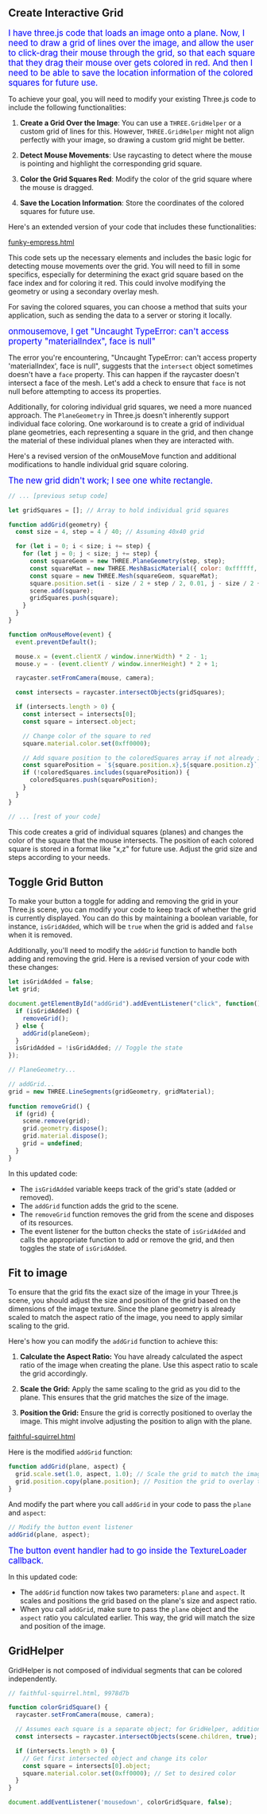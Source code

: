 ## Create Interactive Grid

<span style="color:blue;font-size:larger;">I have three.js code that loads an image onto a plane.  Now, I need to draw a grid of lines over the image, and allow the user to click-drag their mouse through the grid, so that each square that they drag their mouse over gets colored in red.  And then I need to be able to save the location information of the colored squares for future use.</span>

To achieve your goal, you will need to modify your existing Three.js code to include the following functionalities:

1. **Create a Grid Over the Image**: You can use a `THREE.GridHelper` or a custom grid of lines for this. However, `THREE.GridHelper` might not align perfectly with your image, so drawing a custom grid might be better.

2. **Detect Mouse Movements**: Use raycasting to detect where the mouse is pointing and highlight the corresponding grid square.

3. **Color the Grid Squares Red**: Modify the color of the grid square where the mouse is dragged.

4. **Save the Location Information**: Store the coordinates of the colored squares for future use.

Here's an extended version of your code that includes these functionalities:

[funky-empress.html](funky-empress.html)

This code sets up the necessary elements and includes the basic logic for detecting mouse movements over the grid. You will need to fill in some specifics, especially for determining the exact grid square based on the face index and for coloring it red. This could involve modifying the geometry or using a secondary overlay mesh.

For saving the colored squares, you can choose a method that suits your application, such as sending the data to a server or storing it locally.

<span style="color:blue;font-size:larger;">onmousemove, I get "Uncaught TypeError: can't access property "materialIndex", face is null"</span>

The error you're encountering, "Uncaught TypeError: can't access property 'materialIndex', face is null", suggests that the `intersect` object sometimes doesn't have a `face` property. This can happen if the raycaster doesn't intersect a face of the mesh. Let's add a check to ensure that `face` is not null before attempting to access its properties.

Additionally, for coloring individual grid squares, we need a more nuanced approach. The `PlaneGeometry` in Three.js doesn't inherently support individual face coloring. One workaround is to create a grid of individual plane geometries, each representing a square in the grid, and then change the material of these individual planes when they are interacted with.

Here's a revised version of the onMouseMove function and additional modifications to handle individual grid square coloring.

<span style="color:blue;font-size:larger;">The new grid didn't work; I see one white rectangle.</span>

```javascript
// ... [previous setup code]

let gridSquares = []; // Array to hold individual grid squares

function addGrid(geometry) {
  const size = 4, step = 4 / 40; // Assuming 40x40 grid

  for (let i = 0; i < size; i += step) {
    for (let j = 0; j < size; j += step) {
      const squareGeom = new THREE.PlaneGeometry(step, step);
      const squareMat = new THREE.MeshBasicMaterial({ color: 0xffffff, side: THREE.DoubleSide });
      const square = new THREE.Mesh(squareGeom, squareMat);
      square.position.set(i - size / 2 + step / 2, 0.01, j - size / 2 + step / 2); // Slightly above the main plane
      scene.add(square);
      gridSquares.push(square);
    }
  }
}

function onMouseMove(event) {
  event.preventDefault();

  mouse.x = (event.clientX / window.innerWidth) * 2 - 1;
  mouse.y = - (event.clientY / window.innerHeight) * 2 + 1;

  raycaster.setFromCamera(mouse, camera);

  const intersects = raycaster.intersectObjects(gridSquares);

  if (intersects.length > 0) {
    const intersect = intersects[0];
    const square = intersect.object;

    // Change color of the square to red
    square.material.color.set(0xff0000);

    // Add square position to the coloredSquares array if not already included
    const squarePosition = `${square.position.x},${square.position.z}`;
    if (!coloredSquares.includes(squarePosition)) {
      coloredSquares.push(squarePosition);
    }
  }
}

// ... [rest of your code]
```

This code creates a grid of individual squares (planes) and changes the color of the square that the mouse intersects. The position of each colored square is stored in a format like "x,z" for future use. Adjust the grid size and steps according to your needs.

## Toggle Grid Button

To make your button a toggle for adding and removing the grid in your Three.js scene, you can modify your code to keep track of whether the grid is currently displayed. You can do this by maintaining a boolean variable, for instance, `isGridAdded`, which will be `true` when the grid is added and `false` when it is removed.

Additionally, you'll need to modify the `addGrid` function to handle both adding and removing the grid. Here is a revised version of your code with these changes:

```javascript
let isGridAdded = false;let grid;document.getElementById("addGrid").addEventListener("click", function() {  if (isGridAdded) {    removeGrid();  } else {    addGrid(planeGeom);  }  isGridAdded = !isGridAdded; // Toggle the state});

// PlaneGeometry...

// addGrid...
grid = new THREE.LineSegments(gridGeometry, gridMaterial);
  
function removeGrid() {  if (grid) {    scene.remove(grid);    grid.geometry.dispose();    grid.material.dispose();    grid = undefined;  }}
```

In this updated code:

- The `isGridAdded` variable keeps track of the grid's state (added or removed).
- The `addGrid` function adds the grid to the scene.
- The `removeGrid` function removes the grid from the scene and disposes of its resources.
- The event listener for the button checks the state of `isGridAdded` and calls the appropriate function to add or remove the grid, and then toggles the state of `isGridAdded`.

## Fit to image

To ensure that the grid fits the exact size of the image in your Three.js scene, you should adjust the size and position of the grid based on the dimensions of the image texture. Since the plane geometry is already scaled to match the aspect ratio of the image, you need to apply similar scaling to the grid.

Here's how you can modify the `addGrid` function to achieve this:

1. **Calculate the Aspect Ratio:** You have already calculated the aspect ratio of the image when creating the plane. Use this aspect ratio to scale the grid accordingly.

2. **Scale the Grid:** Apply the same scaling to the grid as you did to the plane. This ensures that the grid matches the size of the image.

3. **Position the Grid:** Ensure the grid is correctly positioned to overlay the image. This might involve adjusting the position to align with the plane.

[faithful-squirrel.html](faithful-squirrel.html)

Here is the modified `addGrid` function:

```javascript
function addGrid(plane, aspect) {
  grid.scale.set(1.0, aspect, 1.0); // Scale the grid to match the image aspect ratio
  grid.position.copy(plane.position); // Position the grid to overlay the plane
}
```

And modify the part where you call `addGrid` in your code to pass the `plane` and `aspect`:

```javascript
// Modify the button event listener
addGrid(plane, aspect);
```

<span style="color:blue;font-size:larger;">The button event handler had to go inside the TextureLoader callback.</span>

In this updated code:

- The `addGrid` function now takes two parameters: `plane` and `aspect`. It scales and positions the grid based on the plane's size and aspect ratio.
- When you call `addGrid`, make sure to pass the `plane` object and the `aspect` ratio you calculated earlier. This way, the grid will match the size and position of the image.

## GridHelper

GridHelper is not composed of individual segments that can be colored independently.

```js
// faithful-squirrel.html, 9978d7b

function colorGridSquare() {
  raycaster.setFromCamera(mouse, camera);

  // Assumes each square is a separate object; for GridHelper, additional work is needed
  const intersects = raycaster.intersectObjects(scene.children, true);

  if (intersects.length > 0) {
    // Get first intersected object and change its color
    const square = intersects[0].object;
    square.material.color.set(0xff0000); // Set to desired color
  }
}

document.addEventListener('mousedown', colorGridSquare, false);
```

<br>
